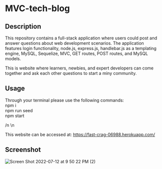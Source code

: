 # MVC-tech-blog

## Description

This repository contains a full-stack application where users could post and answer questions about web development scenarios. The application features login functionality, node.js, express.js, handlebar.js as a templating engine, MySQL, Sequelize, MVC, GET routes, POST routes, and MySQL models.

This is website where learners, newbies, and expert developers can come together and ask each other questions to start a miny community. 

## Usage

Through your terminal please use the following commands:
<br>
npm i
<br>
npm run seed
<br>
npm start

/n
\n

This website can be accessed at:
https://fast-crag-06988.herokuapp.com/

## Screenshot

![Screen Shot 2022-07-12 at 9 50 22 PM (2)](https://user-images.githubusercontent.com/105219789/178633924-771b32e5-4597-4983-967c-e767c8dee9fa.png)

